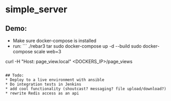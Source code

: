 # simple_server

## Demo:
* Make sure docker-compose is installed
* run:
´´´
./rebar3 tar
sudo docker-compose up -d --build
sudo docker-compose scale web=3

curl -H "Host: page_view.local" <DOCKERS_IP>/page_views
```

## Todo:
* Deploy to a live environment with ansible
* Do integration tests in Jenkins
* add cool functionality (shoutcast? messaging? file upload/download?)
* rewrite Redis access as an api
